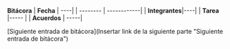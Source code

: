 **Bitácora**
| **Fecha**  | ----|
| -------- | ------------|
| **Integrantes**|----|
| **Tarea** |----- |
| **Acuerdos** | -----| 

[Siguiente entrada de bitácora](Insertar link de la siguiente parte "Siguiente entrada de bitácora")
